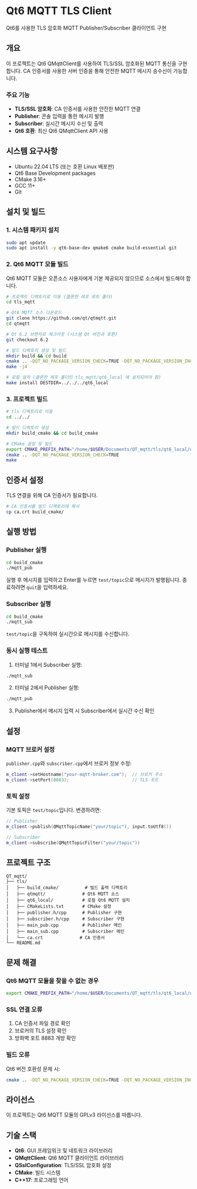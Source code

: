 # Qt6 MQTT TLS Client

Qt6를 사용한 TLS 암호화 MQTT Publisher/Subscriber 클라이언트 구현

## 개요

이 프로젝트는 Qt6 QMqttClient를 사용하여 TLS/SSL 암호화된 MQTT 통신을 구현합니다. CA 인증서를 사용한 서버 인증을 통해 안전한 MQTT 메시지 송수신이 가능합니다.

### 주요 기능

- **TLS/SSL 암호화**: CA 인증서를 사용한 안전한 MQTT 연결
- **Publisher**: 콘솔 입력을 통한 메시지 발행
- **Subscriber**: 실시간 메시지 수신 및 출력
- **Qt6 호환**: 최신 Qt6 QMqttClient API 사용

## 시스템 요구사항

- Ubuntu 22.04 LTS (또는 호환 Linux 배포판)
- Qt6 Base Development packages
- CMake 3.16+
- GCC 11+
- Git

## 설치 및 빌드

### 1. 시스템 패키지 설치

```bash
sudo apt update
sudo apt install -y qt6-base-dev qmake6 cmake build-essential git
```

### 2. Qt6 MQTT 모듈 빌드

Qt6 MQTT 모듈은 오픈소스 사용자에게 기본 제공되지 않으므로 소스에서 빌드해야 합니다.

```bash
# 프로젝트 디렉토리로 이동 (클론한 레포 루트 폴더)
cd tls_mqtt 

# Qt6 MQTT 소스 다운로드
git clone https://github.com/qt/qtmqtt.git
cd qtmqtt

# Qt 6.2 브랜치로 체크아웃 (시스템 Qt 버전과 호환)
git checkout 6.2

# 빌드 디렉토리 생성 및 빌드
mkdir build && cd build
cmake .. -DQT_NO_PACKAGE_VERSION_CHECK=TRUE -DQT_NO_PACKAGE_VERSION_INCOMPATIBLE_WARNING=TRUE
make -j4

# 로컬 설치 (클론한 레포 폴더인 tls_mqtt/qt6_local 에 설치되어야 함)
make install DESTDIR=../../../qt6_local 
```

### 3. 프로젝트 빌드

```bash
# tls 디렉토리로 이동
cd ../../

# 빌드 디렉토리 생성
mkdir build_cmake && cd build_cmake

# CMake 설정 및 빌드
export CMAKE_PREFIX_PATH="/home/$USER/Documents/QT_mqtt/tls/qt6_local/usr/lib/x86_64-linux-gnu/cmake:/usr/lib/x86_64-linux-gnu/cmake"
cmake .. -DQT_NO_PACKAGE_VERSION_CHECK=TRUE
make
```

## 인증서 설정

TLS 연결을 위해 CA 인증서가 필요합니다.

```bash
# CA 인증서를 빌드 디렉토리에 복사
cp ca.crt build_cmake/
```

## 실행 방법

### Publisher 실행

```bash
cd build_cmake
./mqtt_pub
```

실행 후 메시지를 입력하고 Enter를 누르면 `test/topic`으로 메시지가 발행됩니다.
종료하려면 `quit`을 입력하세요.

### Subscriber 실행

```bash
cd build_cmake
./mqtt_sub
```

`test/topic`을 구독하여 실시간으로 메시지를 수신합니다.

### 동시 실행 테스트

1. 터미널 1에서 Subscriber 실행:
```bash
./mqtt_sub
```

2. 터미널 2에서 Publisher 실행:
```bash
./mqtt_pub
```

3. Publisher에서 메시지 입력 시 Subscriber에서 실시간 수신 확인

## 설정

### MQTT 브로커 설정

`publisher.cpp`와 `subscriber.cpp`에서 브로커 정보 수정:

```cpp
m_client->setHostname("your-mqtt-broker.com");  // 브로커 주소
m_client->setPort(8883);                        // TLS 포트
```

### 토픽 설정

기본 토픽은 `test/topic`입니다. 변경하려면:

```cpp
// Publisher
m_client->publish(QMqttTopicName("your/topic"), input.toUtf8())

// Subscriber  
m_client->subscribe(QMqttTopicFilter("your/topic"))
```

## 프로젝트 구조

```
QT_mqtt/
├── tls/
│   ├── build_cmake/          # 빌드 출력 디렉토리
│   ├── qtmqtt/              # Qt6 MQTT 소스
│   ├── qt6_local/           # 로컬 Qt6 MQTT 설치
│   ├── CMakeLists.txt       # CMake 설정
│   ├── publisher.h/cpp      # Publisher 구현
│   ├── subscriber.h/cpp     # Subscriber 구현
│   ├── main_pub.cpp         # Publisher 메인
│   ├── main_sub.cpp         # Subscriber 메인
│   └── ca.crt              # CA 인증서
└── README.md
```

## 문제 해결

### Qt6 MQTT 모듈을 찾을 수 없는 경우

```bash
export CMAKE_PREFIX_PATH="/home/$USER/Documents/QT_mqtt/tls/qt6_local/usr/lib/x86_64-linux-gnu/cmake:$CMAKE_PREFIX_PATH"
```

### SSL 연결 오류

1. CA 인증서 파일 경로 확인
2. 브로커의 TLS 설정 확인
3. 방화벽 포트 8883 개방 확인

### 빌드 오류

Qt6 버전 호환성 문제 시:
```bash
cmake .. -DQT_NO_PACKAGE_VERSION_CHECK=TRUE -DQT_NO_PACKAGE_VERSION_INCOMPATIBLE_WARNING=TRUE
```

## 라이선스

이 프로젝트는 Qt6 MQTT 모듈의 GPLv3 라이선스를 따릅니다.

## 기술 스택

- **Qt6**: GUI 프레임워크 및 네트워크 라이브러리
- **QMqttClient**: Qt6 MQTT 클라이언트 라이브러리
- **QSslConfiguration**: TLS/SSL 암호화 설정
- **CMake**: 빌드 시스템
- **C++17**: 프로그래밍 언어
